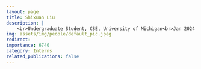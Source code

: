 ```yaml
---
layout: page
title: Shixuan Liu
description: |
    <br>Undergraduate Student, CSE, University of Michigan<br>Jan 2024 -- Present
img: assets/img/people/default_pic.jpeg
redirect: 
importance: 6740
category: Interns
related_publications: false
---
```

